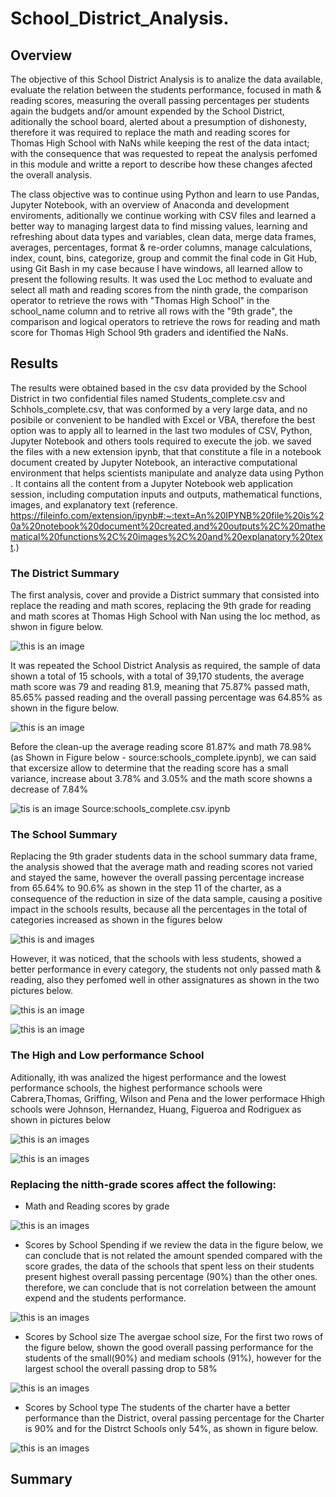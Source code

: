 # School_District_Analysis.
##  Overview
The objective of this School District Analysis is to analize the data available, evaluate the relation between the students performance, focused in math & reading scores, measuring the  overall passing percentages per students again the budgets and/or amount expended by the School District, aditionally the school board, alerted about a presumption of dishonesty, therefore it was required to replace the math and reading scores for Thomas High School with NaNs while keeping the rest of the data intact; with the consequence that was requested to repeat the analysis perfomed in this module and writte a report to describe how these changes afected the overall analysis.

The class objective was to continue using Python and learn to use Pandas, Jupyter Notebook, with an overview of Anaconda and development enviroments, aditionally we continue working with CSV files and learned a better way to managing largest data to find missing values,  learning and refreshing about data types and variables, clean data, merge data frames, averages, percentages, format & re-order columns, manage calculations, index, count, bins, categorize, group and commit the final code in Git Hub, using Git Bash in my case because I have windows, all learned allow to present the following results. 
It was used the Loc method to evaluate and select all math and reading scores from the ninth grade, the  comparison operator to retrieve the  rows with "Thomas High School" in the school_name column and to retrive all rows with the "9th grade", the comparison and logical operators to retrieve the rows for reading and math score for Thomas High School 9th graders and identified the NaNs.
##  Results
The results were obtained based in the csv data provided by the School District in two confidential files named Students_complete.csv and Schhols_complete.csv, that was conformed by  a very large data, and no posibile or convenient to be handled with Excel or VBA, therefore the best option was to apply all to learned in the last two modules of CSV, Python, Jupyter Notebook and others tools required to execute the job. we saved the files with a new extension ipynb, that that constitute a file in a notebook document created by Jupyter Notebook, an interactive computational environment that helps scientists manipulate and analyze data using Python . It contains all the content from a Jupyter Notebook web application session, including computation inputs and outputs, mathematical functions, images, and explanatory text (reference. https://fileinfo.com/extension/ipynb#:~:text=An%20IPYNB%20file%20is%20a%20notebook%20document%20created,and%20outputs%2C%20mathematical%20functions%2C%20images%2C%20and%20explanatory%20text.)
### The District Summary
The first analysis, cover  and provide a District summary  that consisted into replace the reading and math scores, replacing the 9th grade for reading and math scores at Thomas High School with Nan using the loc method, as shwon in figure below.
  
![this is an image](https://github.com/JJF1962/School_District_Analysis.-/blob/main/Resources/Capture%209th%20grader%20with%20NaN1.PNG)  
  
It was repeated the School District Analysis as required, the sample of data shown a total of 15 schools, with a total of 39,170 students, the average math score was 79 and reading 81.9, meaning that 75.87% passed  math, 85.65% passed reading and the overall passing percentage was 64.85% as shown in the figure below.

![this is an image](https://github.com/JJF1962/School_District_Analysis.-/blob/main/Resources/Capture%20District%20Summary1.PNG)

Before the clean-up the average reading score 81.87% and math 78.98% (as Shown in Figure below - source:schools_complete.ipynb), we can said that excersize allow to determine that the reading score has a small variance, increase about 3.78% and 3.05% and  the math score showns a decrease of 7.84%

![tis is an image](https://github.com/JJF1962/School_District_Analysis.-/blob/main/Resources/Capture%20before%20clean%20up%20%20%25%20pass.PNG)
Source:schools_complete.csv.ipynb


### The School Summary
Replacing the 9th grader students data in the school summary data frame, the analysis showed that the average math and reading scores not varied and stayed the same, however the overall passing percentage increase from 65.64% to 90.6%  as shown in the step 11 of the charter, as a consequence of the reduction in size of the data sample, causing a positive impact in the schools results, because all the percentages in the total of categories increased as shown in the figures below

![this is and images](https://github.com/JJF1962/School_District_Analysis.-/blob/main/Resources/Capture%209th%20graders.PNG)

However, it was noticed, that the schools with less students, showed a better performance in every category, the students not only passed math & reading, also they perfomed well in other assignatures as shown in the two pictures below.

![this is an image](https://github.com/JJF1962/School_District_Analysis.-/blob/main/Resources/Capture%20Score%20by%20School%20Size.PNG)

![this is an image](https://github.com/JJF1962/School_District_Analysis.-/blob/main/Resources/Capture%20Score%20by%20School%20size%202.PNG)

### The High and Low performance School
 Aditionally, ith was analized the higest performance and the lowest performance schools, the highest performance schools were Cabrera,Thomas, Griffing, Wilson and Pena         and the lower performace Hhigh schools were Johnson, Hernandez, Huang, Figueroa and Rodriguex as shown in pictures below

![this is an images](https://github.com/JJF1962/School_District_Analysis.-/blob/main/Resources/Capture%20High%20performance%20schools.PNG)

![this is an images](https://github.com/JJF1962/School_District_Analysis.-/blob/main/Resources/Captureless%20performance%20schools.PNG)

### Replacing the nitth-grade scores affect the following:
 * Math and Reading scores by grade

![this is an images](https://github.com/JJF1962/School_District_Analysis.-/blob/main/Resources/Capture%20math%20and%20reading%20score%20by%20geade.PNG)

 
 * Scores by School Spending
if we review the data in the figure below, we can conclude that is not related the amount spended compared with the score grades, the data of the schools that spent less on their students present highest overall passing percentage (90%) than the other ones. therefore, we can conclude that is not correlation between the amount expend and the students performance.
 
![this is an images](https://github.com/JJF1962/School_District_Analysis.-/blob/main/Resources/Capture%20score%20by%20spending%201.PNG)
 

 * Scores by School size
The avergae school size, For the first two rows of the figure below, shown the good overall passing performance for  the students of the small(90%) and mediam schools (91%), however for the largest school the overall passing drop to 58%  

![this is an images](https://github.com/JJF1962/School_District_Analysis.-/blob/main/Resources/Capture%20Score%20by%20School%20size%202.PNG)

 * Scores by School type
 The students of the charter have a better performance than the District, overal passing percentage for the Charter is 90% and for the Distrct Schools only 54%, as shown in figure below.
 
![this is an images](https://github.com/JJF1962/School_District_Analysis.-/blob/main/Resources/Capture%20Score%20by%20School%20type.PNG)
 

 ## Summary

